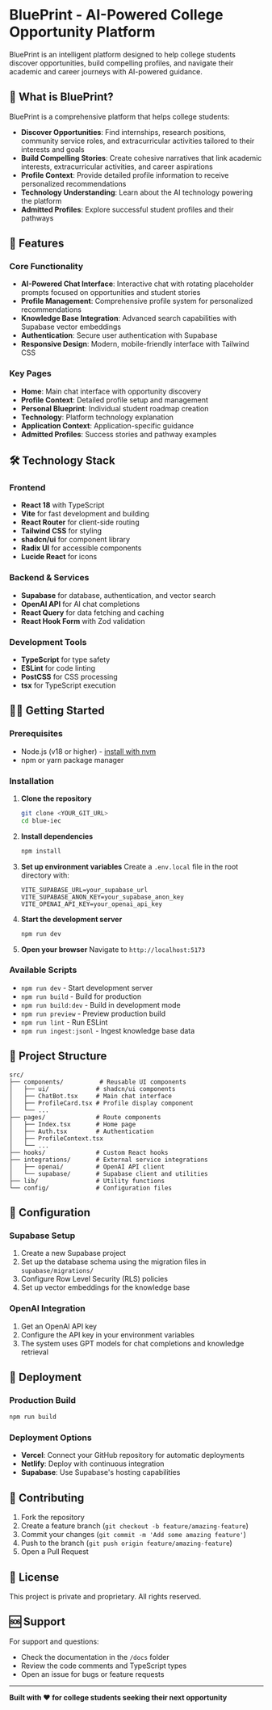 # BluePrint - AI-Powered College Opportunity Platform

BluePrint is an intelligent platform designed to help college students discover opportunities, build compelling profiles, and navigate their academic and career journeys with AI-powered guidance.

## 🎯 What is BluePrint?

BluePrint is a comprehensive platform that helps college students:

- **Discover Opportunities**: Find internships, research positions, community service roles, and extracurricular activities tailored to their interests and goals
- **Build Compelling Stories**: Create cohesive narratives that link academic interests, extracurricular activities, and career aspirations
- **Profile Context**: Provide detailed profile information to receive personalized recommendations
- **Technology Understanding**: Learn about the AI technology powering the platform
- **Admitted Profiles**: Explore successful student profiles and their pathways

## 🚀 Features

### Core Functionality
- **AI-Powered Chat Interface**: Interactive chat with rotating placeholder prompts focused on opportunities and student stories
- **Profile Management**: Comprehensive profile system for personalized recommendations
- **Knowledge Base Integration**: Advanced search capabilities with Supabase vector embeddings
- **Authentication**: Secure user authentication with Supabase
- **Responsive Design**: Modern, mobile-friendly interface with Tailwind CSS

### Key Pages
- **Home**: Main chat interface with opportunity discovery
- **Profile Context**: Detailed profile setup and management
- **Personal Blueprint**: Individual student roadmap creation
- **Technology**: Platform technology explanation
- **Application Context**: Application-specific guidance
- **Admitted Profiles**: Success stories and pathway examples

## 🛠️ Technology Stack

### Frontend
- **React 18** with TypeScript
- **Vite** for fast development and building
- **React Router** for client-side routing
- **Tailwind CSS** for styling
- **shadcn/ui** for component library
- **Radix UI** for accessible components
- **Lucide React** for icons

### Backend & Services
- **Supabase** for database, authentication, and vector search
- **OpenAI API** for AI chat completions
- **React Query** for data fetching and caching
- **React Hook Form** with Zod validation

### Development Tools
- **TypeScript** for type safety
- **ESLint** for code linting
- **PostCSS** for CSS processing
- **tsx** for TypeScript execution

## 🏃‍♂️ Getting Started

### Prerequisites
- Node.js (v18 or higher) - [install with nvm](https://github.com/nvm-sh/nvm#installing-and-updating)
- npm or yarn package manager

### Installation

1. **Clone the repository**
   ```bash
   git clone <YOUR_GIT_URL>
   cd blue-iec
   ```

2. **Install dependencies**
   ```bash
   npm install
   ```

3. **Set up environment variables**
   Create a `.env.local` file in the root directory with:
   ```env
   VITE_SUPABASE_URL=your_supabase_url
   VITE_SUPABASE_ANON_KEY=your_supabase_anon_key
   VITE_OPENAI_API_KEY=your_openai_api_key
   ```

4. **Start the development server**
   ```bash
   npm run dev
   ```

5. **Open your browser**
   Navigate to `http://localhost:5173`

### Available Scripts

- `npm run dev` - Start development server
- `npm run build` - Build for production
- `npm run build:dev` - Build in development mode
- `npm run preview` - Preview production build
- `npm run lint` - Run ESLint
- `npm run ingest:jsonl` - Ingest knowledge base data

## 📁 Project Structure

```
src/
├── components/          # Reusable UI components
│   ├── ui/             # shadcn/ui components
│   ├── ChatBot.tsx     # Main chat interface
│   ├── ProfileCard.tsx # Profile display component
│   └── ...
├── pages/              # Route components
│   ├── Index.tsx       # Home page
│   ├── Auth.tsx        # Authentication
│   ├── ProfileContext.tsx
│   └── ...
├── hooks/              # Custom React hooks
├── integrations/       # External service integrations
│   ├── openai/         # OpenAI API client
│   └── supabase/       # Supabase client and utilities
├── lib/                # Utility functions
└── config/             # Configuration files
```

## 🔧 Configuration

### Supabase Setup
1. Create a new Supabase project
2. Set up the database schema using the migration files in `supabase/migrations/`
3. Configure Row Level Security (RLS) policies
4. Set up vector embeddings for the knowledge base

### OpenAI Integration
1. Get an OpenAI API key
2. Configure the API key in your environment variables
3. The system uses GPT models for chat completions and knowledge retrieval

## 🚀 Deployment

### Production Build
```bash
npm run build
```

### Deployment Options
- **Vercel**: Connect your GitHub repository for automatic deployments
- **Netlify**: Deploy with continuous integration
- **Supabase**: Use Supabase's hosting capabilities

## 🤝 Contributing

1. Fork the repository
2. Create a feature branch (`git checkout -b feature/amazing-feature`)
3. Commit your changes (`git commit -m 'Add some amazing feature'`)
4. Push to the branch (`git push origin feature/amazing-feature`)
5. Open a Pull Request

## 📝 License

This project is private and proprietary. All rights reserved.

## 🆘 Support

For support and questions:
- Check the documentation in the `/docs` folder
- Review the code comments and TypeScript types
- Open an issue for bugs or feature requests

---

**Built with ❤️ for college students seeking their next opportunity**
